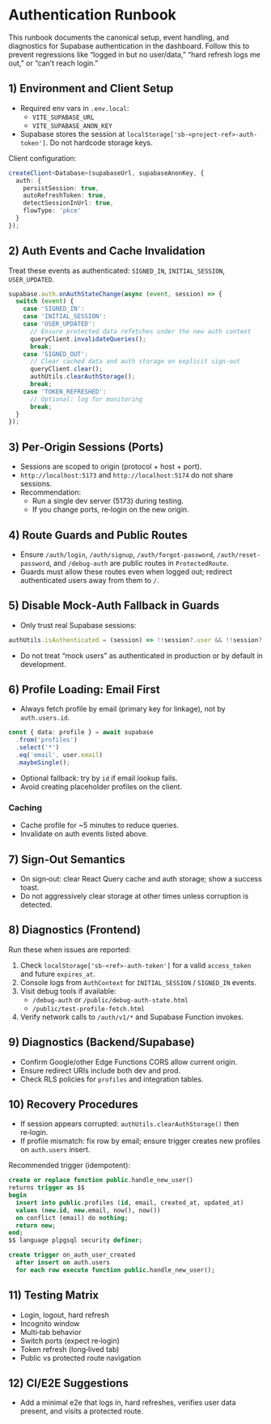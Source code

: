# Authentication Runbook

This runbook documents the canonical setup, event handling, and diagnostics for Supabase authentication in the dashboard. Follow this to prevent regressions like “logged in but no user/data,” “hard refresh logs me out,” or “can’t reach login.”

## 1) Environment and Client Setup

- Required env vars in `.env.local`:
  - `VITE_SUPABASE_URL`
  - `VITE_SUPABASE_ANON_KEY`
- Supabase stores the session at `localStorage['sb-<project-ref>-auth-token']`. Do not hardcode storage keys.

Client configuration:
```ts
createClient<Database>(supabaseUrl, supabaseAnonKey, {
  auth: {
    persistSession: true,
    autoRefreshToken: true,
    detectSessionInUrl: true,
    flowType: 'pkce'
  }
});
```

## 2) Auth Events and Cache Invalidation

Treat these events as authenticated: `SIGNED_IN`, `INITIAL_SESSION`, `USER_UPDATED`.

```ts
supabase.auth.onAuthStateChange(async (event, session) => {
  switch (event) {
    case 'SIGNED_IN':
    case 'INITIAL_SESSION':
    case 'USER_UPDATED':
      // Ensure protected data refetches under the new auth context
      queryClient.invalidateQueries();
      break;
    case 'SIGNED_OUT':
      // Clear cached data and auth storage on explicit sign-out
      queryClient.clear();
      authUtils.clearAuthStorage();
      break;
    case 'TOKEN_REFRESHED':
      // Optional: log for monitoring
      break;
  }
});
```

## 3) Per‑Origin Sessions (Ports)

- Sessions are scoped to origin (protocol + host + port).
- `http://localhost:5173` and `http://localhost:5174` do not share sessions.
- Recommendation:
  - Run a single dev server (5173) during testing.
  - If you change ports, re‑login on the new origin.

## 4) Route Guards and Public Routes

- Ensure `/auth/login`, `/auth/signup`, `/auth/forgot-password`, `/auth/reset-password`, and `/debug-auth` are public routes in `ProtectedRoute`.
- Guards must allow these routes even when logged out; redirect authenticated users away from them to `/`.

## 5) Disable Mock‑Auth Fallback in Guards

- Only trust real Supabase sessions:
```ts
authUtils.isAuthenticated = (session) => !!session?.user && !!session?.access_token;
```
- Do not treat “mock users” as authenticated in production or by default in development.

## 6) Profile Loading: Email First

- Always fetch profile by email (primary key for linkage), not by `auth.users.id`.
```ts
const { data: profile } = await supabase
  .from('profiles')
  .select('*')
  .eq('email', user.email)
  .maybeSingle();
```
- Optional fallback: try by `id` if email lookup fails.
- Avoid creating placeholder profiles on the client.

### Caching

- Cache profile for ~5 minutes to reduce queries.
- Invalidate on auth events listed above.

## 7) Sign‑Out Semantics

- On sign‑out: clear React Query cache and auth storage; show a success toast.
- Do not aggressively clear storage at other times unless corruption is detected.

## 8) Diagnostics (Frontend)

Run these when issues are reported:

1) Check `localStorage['sb-<ref>-auth-token']` for a valid `access_token` and future `expires_at`.
2) Console logs from `AuthContext` for `INITIAL_SESSION` / `SIGNED_IN` events.
3) Visit debug tools if available:
   - `/debug-auth` or `/public/debug-auth-state.html`
   - `/public/test-profile-fetch.html`
4) Verify network calls to `/auth/v1/*` and Supabase Function invokes.

## 9) Diagnostics (Backend/Supabase)

- Confirm Google/other Edge Functions CORS allow current origin.
- Ensure redirect URIs include both dev and prod.
- Check RLS policies for `profiles` and integration tables.

## 10) Recovery Procedures

- If session appears corrupted: `authUtils.clearAuthStorage()` then re‑login.
- If profile mismatch: fix row by email; ensure trigger creates new profiles on `auth.users` insert.

Recommended trigger (idempotent):
```sql
create or replace function public.handle_new_user()
returns trigger as $$
begin
  insert into public.profiles (id, email, created_at, updated_at)
  values (new.id, new.email, now(), now())
  on conflict (email) do nothing;
  return new;
end;
$$ language plpgsql security definer;

create trigger on_auth_user_created
  after insert on auth.users
  for each row execute function public.handle_new_user();
```

## 11) Testing Matrix

- Login, logout, hard refresh
- Incognito window
- Multi‑tab behavior
- Switch ports (expect re‑login)
- Token refresh (long‑lived tab)
- Public vs protected route navigation

## 12) CI/E2E Suggestions

- Add a minimal e2e that logs in, hard refreshes, verifies user data present, and visits a protected route.


